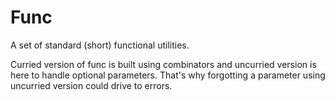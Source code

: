 # Func

A set of standard (short) functional utilities.

Curried version of func is built using combinators and uncurried version is here to handle optional parameters.
That's why forgotting a parameter using uncurried version could drive to errors.